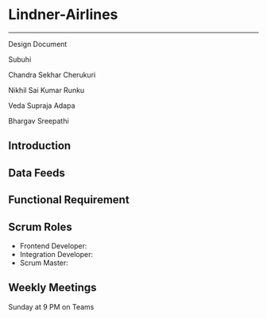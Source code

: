 # Lindner-Airlines
---

Design Document

Subuhi

Chandra Sekhar Cherukuri

Nikhil Sai Kumar Runku

Veda Supraja Adapa

Bhargav Sreepathi

## Introduction






##  Data Feeds





## Functional Requirement






## Scrum Roles

- Frontend Developer:
- Integration Developer:
- Scrum Master:
  




## Weekly Meetings

Sunday at 9 PM on Teams


